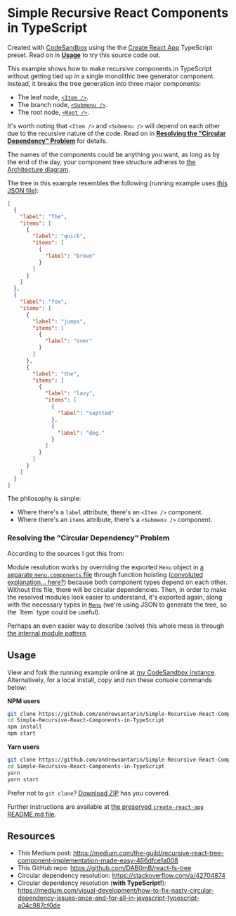 # Simple Recursive React Components in TypeScript
Created with [CodeSandbox](https://codesandbox.io) using the the [Create React App](https://github.com/facebook/create-react-app) TypeScript preset. Read on in **[Usage](#usage)** to try this source code out.

This example shows how to make recursive components in TypeScript without getting tied up in a single monolithic tree generator component. Instead, it breaks the tree generation into three major components:

- The leaf node, [`<Item />`](./src/menu/components/MenuItem.tsx).
- The branch node, [`<Submenu />`](./src/menu/components/MenuSubmenu.tsx).
- The root node, [`<Root />`](./src/Root.tsx).

It's worth noting that `<Item />` and `<Submenu />` will depend on each other due to the recursive nature of the code. Read on in **[Resolving the "Circular Dependency" Problem](#resolving-the-circular-dependency-problem)** for details.

The names of the components could be anything you want, as long as by the end of the day, your component tree structure adheres to [the Architecture diagram](https://medium.com/the-guild/recursive-react-tree-component-implementation-made-easy-466dfce1a008#b5ba).

The tree in this example resembles the following (running example uses [this JSON file](./src/Root.Tree.json)):

```json
[
  {
    "label": "The",
    "items": [
      {
        "label": "quick",
        "items": [
          {
            "label": "brown"
          }
        ]
      }
    ]
  },
  {
    "label": "fox",
    "items": [
      {
        "label": "jumps",
        "items": [
          {
            "label": "over"
          }
        ]
      },
      {
        "label": "the",
        "items": [
          {
            "label": "lazy",
            "items": [
              {
                "label": "soptted"
              },
              {
                "label": "dog."
              }
            ]
          }
        ]
      }
    ]
  }
]
```

The philosophy is simple:

- Where there's a `label` attribute, there's an `<Item />` component.
- Where there's an `items` attribute, there's a `<Submenu />` component.

### Resolving the "Circular Dependency" Problem
According to the sources I got this from:

Module resolution works by overriding the exported `Menu` object in [a separate `menu.components` file](./src/menu/components/menu.components.ts) through function hoisting ([convoluted explanation... here?](https://stackoverflow.com/a/42704874)) because both component types depend on each other. Without this file, there will be circular dependencies. Then, in order to make the resolved modules look easier to understand, it's exported again, along with the necessary types in [`Menu`](./src/menu/Menu.ts`) (we're using JSON to generate the tree, so the `Item` type could be useful).

Perhaps an even easier way to describe (solve) this whole mess is through [the internal module pattern](https://medium.com/visual-development/how-to-fix-nasty-circular-dependency-issues-once-and-for-all-in-javascript-typescript-a04c987cf0de#9afb).

## Usage
View and fork the running example online at [my CodeSandbox instance](https://codesandbox.io/s/github/andrewsantarin/Simple-Recursive-React-Components-in-TypeScript). Alternatively, for a local install, copy and run these console commands below:

**NPM users**
```sh
git clone https://github.com/andrewsantarin/Simple-Recursive-React-Components-in-TypeScript.git
cd Simple-Recursive-React-Components-in-TypeScript
npm install
npm start
```

**Yarn users**
```sh
git clone https://github.com/andrewsantarin/Simple-Recursive-React-Components-in-TypeScript.git
cd Simple-Recursive-React-Components-in-TypeScript
yarn
yarn start
```

Prefer not to `git clone`? [Download ZIP](https://github.com/andrewsantarin/Simple-Recursive-React-Components-in-TypeScript/archive/master.zip) has you covered.

Further instructions are available at [the preserved `create-react-app` README.md file](./CREATE-REACT-APP-README.md).

## Resources

- This Medium post: https://medium.com/the-guild/recursive-react-tree-component-implementation-made-easy-466dfce1a008
- This GitHub repo: https://github.com/DAB0mB/react-fs-tree
- Circular dependency resolution: https://stackoverflow.com/a/42704874
- Circular dependency resolution (**with TypeScript!**): https://medium.com/visual-development/how-to-fix-nasty-circular-dependency-issues-once-and-for-all-in-javascript-typescript-a04c987cf0de

